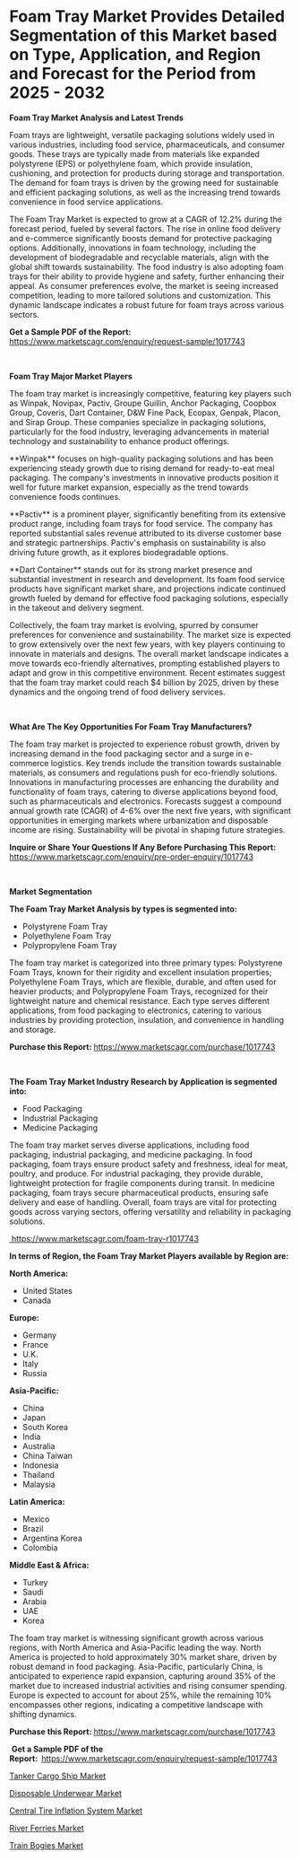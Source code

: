 <p><h1>Foam Tray Market Provides Detailed Segmentation of this Market based on Type, Application, and Region and Forecast for the Period from 2025 - 2032</h1></p><p><strong>Foam Tray Market Analysis and Latest Trends</strong></p>
<p><p>Foam trays are lightweight, versatile packaging solutions widely used in various industries, including food service, pharmaceuticals, and consumer goods. These trays are typically made from materials like expanded polystyrene (EPS) or polyethylene foam, which provide insulation, cushioning, and protection for products during storage and transportation. The demand for foam trays is driven by the growing need for sustainable and efficient packaging solutions, as well as the increasing trend towards convenience in food service applications.</p><p>The Foam Tray Market is expected to grow at a CAGR of 12.2% during the forecast period, fueled by several factors. The rise in online food delivery and e-commerce significantly boosts demand for protective packaging options. Additionally, innovations in foam technology, including the development of biodegradable and recyclable materials, align with the global shift towards sustainability. The food industry is also adopting foam trays for their ability to provide hygiene and safety, further enhancing their appeal. As consumer preferences evolve, the market is seeing increased competition, leading to more tailored solutions and customization. This dynamic landscape indicates a robust future for foam trays across various sectors.</p></p>
<p><strong>Get a Sample PDF of the Report:&nbsp;</strong> <a href="https://www.marketscagr.com/enquiry/request-sample/1017743?utm_campaign=1920&utm_medium=2&utm_source=Github&utm_content=ia&utm_term=06022025&utm_id=foam-tray">https://www.marketscagr.com/enquiry/request-sample/1017743</a></p>
<p>&nbsp;</p>
<p><strong>Foam Tray Major Market Players</strong></p>
<p><p>The foam tray market is increasingly competitive, featuring key players such as Winpak, Novipax, Pactiv, Groupe Guillin, Anchor Packaging, Coopbox Group, Coveris, Dart Container, D&W Fine Pack, Ecopax, Genpak, Placon, and Sirap Group. These companies specialize in packaging solutions, particularly for the food industry, leveraging advancements in material technology and sustainability to enhance product offerings.</p><p>**Winpak** focuses on high-quality packaging solutions and has been experiencing steady growth due to rising demand for ready-to-eat meal packaging. The company's investments in innovative products position it well for future market expansion, especially as the trend towards convenience foods continues.</p><p>**Pactiv** is a prominent player, significantly benefiting from its extensive product range, including foam trays for food service. The company has reported substantial sales revenue attributed to its diverse customer base and strategic partnerships. Pactiv's emphasis on sustainability is also driving future growth, as it explores biodegradable options.</p><p>**Dart Container** stands out for its strong market presence and substantial investment in research and development. Its foam food service products have significant market share, and projections indicate continued growth fueled by demand for effective food packaging solutions, especially in the takeout and delivery segment.</p><p>Collectively, the foam tray market is evolving, spurred by consumer preferences for convenience and sustainability. The market size is expected to grow extensively over the next few years, with key players continuing to innovate in materials and designs. The overall market landscape indicates a move towards eco-friendly alternatives, prompting established players to adapt and grow in this competitive environment. Recent estimates suggest that the foam tray market could reach $4 billion by 2025, driven by these dynamics and the ongoing trend of food delivery services.</p></p>
<p>&nbsp;</p>
<p><strong>What Are The Key Opportunities For Foam Tray Manufacturers?</strong></p>
<p><p>The foam tray market is projected to experience robust growth, driven by increasing demand in the food packaging sector and a surge in e-commerce logistics. Key trends include the transition towards sustainable materials, as consumers and regulations push for eco-friendly solutions. Innovations in manufacturing processes are enhancing the durability and functionality of foam trays, catering to diverse applications beyond food, such as pharmaceuticals and electronics. Forecasts suggest a compound annual growth rate (CAGR) of 4-6% over the next five years, with significant opportunities in emerging markets where urbanization and disposable income are rising. Sustainability will be pivotal in shaping future strategies.</p></p>
<p><strong>Inquire or Share Your Questions If Any Before Purchasing This Report:</strong> <a href="https://www.marketscagr.com/enquiry/pre-order-enquiry/1017743?utm_campaign=1920&utm_medium=2&utm_source=Github&utm_content=ia&utm_term=06022025&utm_id=foam-tray">https://www.marketscagr.com/enquiry/pre-order-enquiry/1017743</a></p>
<p>&nbsp;</p>
<p><strong>Market Segmentation</strong></p>
<p><strong>The Foam Tray Market Analysis by types is segmented into:</strong></p>
<p><ul><li>Polystyrene Foam Tray</li><li>Polyethylene Foam Tray</li><li>Polypropylene Foam Tray</li></ul></p>
<p><p>The foam tray market is categorized into three primary types: Polystyrene Foam Trays, known for their rigidity and excellent insulation properties; Polyethylene Foam Trays, which are flexible, durable, and often used for heavier products; and Polypropylene Foam Trays, recognized for their lightweight nature and chemical resistance. Each type serves different applications, from food packaging to electronics, catering to various industries by providing protection, insulation, and convenience in handling and storage.</p></p>
<p><strong>Purchase this Report:&nbsp;</strong><a href="https://www.marketscagr.com/purchase/1017743?utm_campaign=1920&utm_medium=2&utm_source=Github&utm_content=ia&utm_term=06022025&utm_id=foam-tray">https://www.marketscagr.com/purchase/1017743</a></p>
<p>&nbsp;</p>
<p><strong>The Foam Tray Market Industry Research by Application is segmented into:</strong></p>
<p><ul><li>Food Packaging</li><li>Industrial Packaging</li><li>Medicine Packaging</li></ul></p>
<p><p>The foam tray market serves diverse applications, including food packaging, industrial packaging, and medicine packaging. In food packaging, foam trays ensure product safety and freshness, ideal for meat, poultry, and produce. For industrial packaging, they provide durable, lightweight protection for fragile components during transit. In medicine packaging, foam trays secure pharmaceutical products, ensuring safe delivery and ease of handling. Overall, foam trays are vital for protecting goods across varying sectors, offering versatility and reliability in packaging solutions.</p></p>
<p><a href="https://www.marketscagr.com/foam-tray-r1017743?utm_campaign=1920&utm_medium=2&utm_source=Github&utm_content=ia&utm_term=06022025&utm_id=foam-tray">&nbsp;https://www.marketscagr.com/foam-tray-r1017743</a></p>
<p><strong>In terms of Region, the Foam Tray Market Players available by Region are:</strong></p>
<p>
    <p> <strong> North America: </strong>
        <ul>
            <li>United States</li>
            <li>Canada</li>
        </ul>
        </p> 
    <p> <strong> Europe: </strong>
        <ul>
            <li>Germany</li>
            <li>France</li>
            <li>U.K.</li>
            <li>Italy</li>
            <li>Russia</li>
        </ul>
        </p> 
    <p> <strong> Asia-Pacific: </strong>
        <ul>
            <li>China</li>
            <li>Japan</li>
            <li>South Korea</li>
            <li>India</li>
            <li>Australia</li>
            <li>China Taiwan</li>
            <li>Indonesia</li>
            <li>Thailand</li>
            <li>Malaysia</li>
        </ul>
        </p> 
    <p> <strong> Latin America: </strong>
        <ul>
            <li>Mexico</li>
            <li>Brazil</li>
            <li>Argentina Korea</li>
            <li>Colombia</li>
        </ul>
        </p> 
    <p> <strong> Middle East & Africa: </strong>
        <ul>
            <li>Turkey</li>
            <li>Saudi</li>
            <li>Arabia</li>
            <li>UAE</li>
            <li>Korea</li>
        </ul>
    </p>
    </p>
<p><p>The foam tray market is witnessing significant growth across various regions, with North America and Asia-Pacific leading the way. North America is projected to hold approximately 30% market share, driven by robust demand in food packaging. Asia-Pacific, particularly China, is anticipated to experience rapid expansion, capturing around 35% of the market due to increased industrial activities and rising consumer spending. Europe is expected to account for about 25%, while the remaining 10% encompasses other regions, indicating a competitive landscape with shifting dynamics.</p></p>
<p><strong>Purchase this Report: </strong><a href="https://www.marketscagr.com/purchase/1017743?utm_campaign=1920&utm_medium=2&utm_source=Github&utm_content=ia&utm_term=06022025&utm_id=foam-tray">https://www.marketscagr.com/purchase/1017743</a></p>
<p>&nbsp;<strong>Get a Sample PDF of the Report:&nbsp;&nbsp;</strong><a href="https://www.marketscagr.com/enquiry/request-sample/1017743?utm_campaign=1920&utm_medium=2&utm_source=Github&utm_content=ia&utm_term=06022025&utm_id=foam-tray">https://www.marketscagr.com/enquiry/request-sample/1017743</a></p>
<p><strong></strong></p>
<p><p><a href="https://www.linkedin.com/pulse/tanker-cargo-ship-market-research-report-projected-growth-trajectory-v5ypc?utm_campaign=1920&utm_medium=2&utm_source=Github&utm_content=ia&utm_term=06022025&utm_id=foam-tray">Tanker Cargo Ship Market</a></p><p><a href="https://github.com/ChiragRP21/Market-Research-Report-List-7/blob/main/disposable-underwear-market.md?utm_campaign=1920&utm_medium=2&utm_source=Github&utm_content=ia&utm_term=06022025&utm_id=foam-tray">Disposable Underwear Market</a></p><p><a href="https://www.linkedin.com/pulse/projected-central-tire-inflation-system-market-growth-mvooe?utm_campaign=1920&utm_medium=2&utm_source=Github&utm_content=ia&utm_term=06022025&utm_id=foam-tray">Central Tire Inflation System Market</a></p><p><a href="https://www.linkedin.com/pulse/river-ferries-market-analysis-featuringgrowth-andindustry-from-wpuoc?utm_campaign=1920&utm_medium=2&utm_source=Github&utm_content=ia&utm_term=06022025&utm_id=foam-tray">River Ferries Market</a></p><p><a href="https://www.linkedin.com/pulse/industry-breakdown-train-bogies-market-size-growth-projections-3hope?utm_campaign=1920&utm_medium=2&utm_source=Github&utm_content=ia&utm_term=06022025&utm_id=foam-tray">Train Bogies Market</a></p></p>